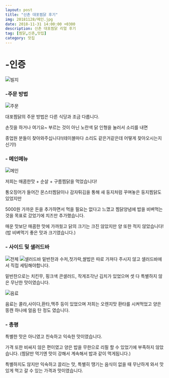 ```yaml
---
layout: post
title: "신촌 대포찜닭 후기"
img: 20181128/메인.jpg
date: 2018-11-31 14:00:00 +0300
description: 신촌 대포찜닭 리얼 후기
tag: [찜닭,신촌,맛집]
category: 맛집
---
```

<script src="//ads-partners.coupang.com/g.js"></script>
<script>
	new PartnersCoupang.G({ id:703 });
</script>

# -인증

![빌지]({{site.url}}/assets/img/20181128/빌지.jpg)

### -주문 방법

 ![주문]({{site.url}}/assets/img/20181128/주문.jpg)

 대포찜닭의 주문 방법은 다른 식당과 조금 다릅니다.
 
 손짓을 하거나 여기요~ 부르는 것이 아닌 노란색 닭 인형을 눌러서 소리를 내면
 
 종업원 분들이 찾아와주십니다!(테이블마다 소리도 같은거같은데 어떻게 찾아오시는지 신기!)

 
### - 메인메뉴

 ![메인]({{site.url}}/assets/img/20181128/메인.jpg)

 저희는 매콤한맛 + 순살 + 구름찜닭을 먹었습니다!
 
 통오징어가 들어간 몬스터찜닭이나 감자튀김을 통해 새 둥지처럼 꾸며놓은 둥지찜닭도 있었지만
 
 5000원 가까운 돈을 추가하면서 먹을 필요는 없다고 느꼈고 찜닭양념에 밥을 비벼먹는 것을 목표로 갔었기에 치즈만 추가했습니다.
 
 매운 맛보단 매콤한 맛에 가까웠고 닭의 크기는 크진 않았지만 양 또한 적지 않았습니다!
 (밥 비벼먹기 좋은 맛과 크기였습니다.)
 

### - 사이드 및 샐러드바

 ![전체]({{site.url}}/assets/img/20181128/전체.jpg)
 ![샐러드바]({{site.url}}/assets/img/20181128/샐러드바.jpg)
 밑반찬과 수저,젓가락,쌀밥은 따로 가져다 주시지 않고 샐러드바에서 직접 세팅해야합니다.
 
 밑반찬으로는 치킨무, 핑크색 콘샐러드, 작게조각난 김치가 있었으며 셋 다 특별하지 않은 무난한 맛이였습니다.
 
 ![음료]({{site.url}}/assets/img/20181128/음료.jpg)
 
 음료는 콜라,사이다,환타,맥주 등이 있었으며 저희는 오렌지맛 환타를 시켜먹었고 양은 뚱캔 하나에 얼음 탄 정도 였습니다.
 
 
### - 총평

 특별한 맛은 아니였고 친숙하고 익숙한 맛이였습니다.
 
 가격 또한 비싸지 않은 편이였고 양은 밥을 무한으로 리필 할 수 있었기에 부족하지 않았습니다.
 (찜닭만 먹기엔 맛이 강해서 계속해서 밥과 같이 먹게됩니다.)
 
 특별하지도 않지만 익숙하고 끌리는 맛, 특별히 땡기는 음식이 없을 때 무난하게 와서 맛있게 먹고 갈 수 있는 가격과 맛이였습니다.

 <script src="//ads-partners.coupang.com/g.js"></script>
<script>
	new PartnersCoupang.G({ id:704 });
</script>